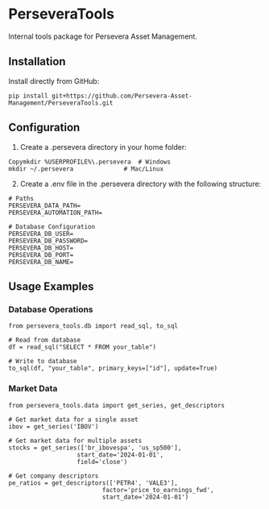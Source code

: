 # PerseveraTools

Internal tools package for Persevera Asset Management.

## Installation

Install directly from GitHub:
```
pip install git+https://github.com/Persevera-Asset-Management/PerseveraTools.git
```
## Configuration

1. Create a .persevera directory in your home folder:

```
Copymkdir %USERPROFILE%\.persevera  # Windows
mkdir ~/.persevera              # Mac/Linux
```

2. Create a .env file in the .persevera directory with the following structure:

```
# Paths
PERSEVERA_DATA_PATH=
PERSEVERA_AUTOMATION_PATH=

# Database Configuration
PERSEVERA_DB_USER=
PERSEVERA_DB_PASSWORD=
PERSEVERA_DB_HOST=
PERSEVERA_DB_PORT=
PERSEVERA_DB_NAME=
```

## Usage Examples
### Database Operations
```
from persevera_tools.db import read_sql, to_sql

# Read from database
df = read_sql("SELECT * FROM your_table")

# Write to database
to_sql(df, "your_table", primary_keys=["id"], update=True)
```

### Market Data
```
from persevera_tools.data import get_series, get_descriptors

# Get market data for a single asset
ibov = get_series('IBOV')

# Get market data for multiple assets
stocks = get_series(['br_ibovespa', 'us_sp500'],
                   start_date='2024-01-01',
                   field='close')

# Get company descriptors
pe_ratios = get_descriptors(['PETR4', 'VALE3'], 
                          factor='price_to_earnings_fwd',
                          start_date='2024-01-01')
```
